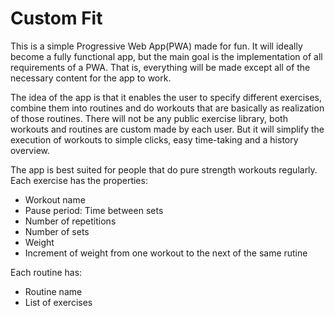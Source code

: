 # Custom Fit

This is a simple Progressive Web App(PWA) made for fun. It will ideally become a fully functional app, but the main goal is the implementation of all requirements of a PWA. That is, everything will be made except all of the necessary content for the app to work. 

The idea of the app is that it enables the user to specify different exercises, combine them into routines and do workouts that are basically as realization of those routines. There will not be any public exercise library, both workouts and routines are custom made by each user. But it will simplify the execution of workouts to simple clicks, easy time-taking and a history overview. 

The app is best suited for people that do pure strength workouts regularly. Each exercise has the properties: 
* Workout name
* Pause period: Time between sets
* Number of repetitions
* Number of sets
* Weight
* Increment of weight from one workout to the next of the same rutine

Each routine has: 
* Routine name
* List of exercises
